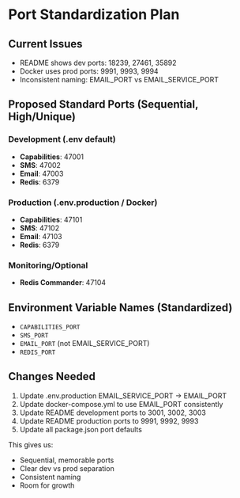 # Port Standardization Plan

## Current Issues
- README shows dev ports: 18239, 27461, 35892
- Docker uses prod ports: 9991, 9993, 9994  
- Inconsistent naming: EMAIL_PORT vs EMAIL_SERVICE_PORT

## Proposed Standard Ports (Sequential, High/Unique)

### Development (.env default)
- **Capabilities**: 47001
- **SMS**: 47002  
- **Email**: 47003
- **Redis**: 6379

### Production (.env.production / Docker)
- **Capabilities**: 47101
- **SMS**: 47102
- **Email**: 47103
- **Redis**: 6379

### Monitoring/Optional
- **Redis Commander**: 47104

## Environment Variable Names (Standardized)
- `CAPABILITIES_PORT` 
- `SMS_PORT`
- `EMAIL_PORT` (not EMAIL_SERVICE_PORT)
- `REDIS_PORT`

## Changes Needed
1. Update .env.production EMAIL_SERVICE_PORT → EMAIL_PORT
2. Update docker-compose.yml to use EMAIL_PORT consistently  
3. Update README development ports to 3001, 3002, 3003
4. Update README production ports to 9991, 9992, 9993
5. Update all package.json port defaults

This gives us:
- Sequential, memorable ports
- Clear dev vs prod separation
- Consistent naming
- Room for growth